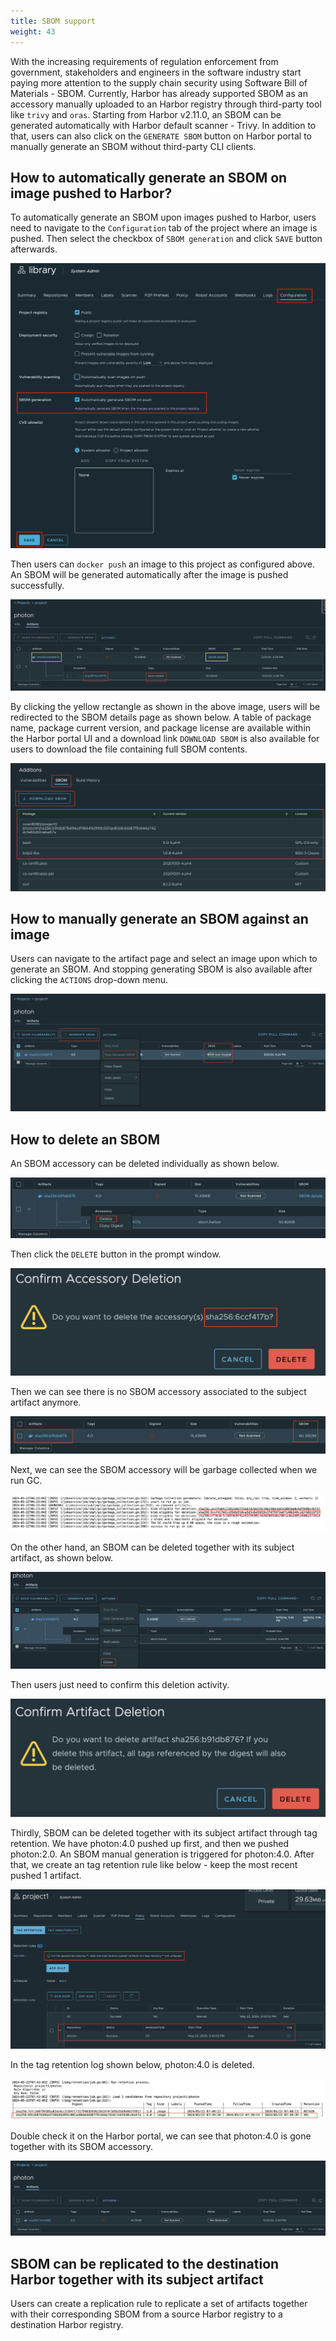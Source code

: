 ```yaml
---
title: SBOM support
weight: 43
---
```


With the increasing requirements of regulation enforcement from government, stakeholders and engineers in the software
industry start paying more attention to the supply chain security using Software Bill of Materials - SBOM. Currently, 
Harbor has already supported SBOM as an accessory manually uploaded to an Harbor registry through third-party tool like `trivy` and
`oras`. Starting from Harbor v2.11.0, an SBOM can be generated automatically with Harbor default scanner - Trivy. In 
addition to that, users can also click on the `GENERATE SBOM` button on Harbor portal to manually generate an SBOM without
third-party CLI clients.

## How to automatically generate an SBOM on image pushed to Harbor?

To automatically generate an SBOM upon images pushed to Harbor, users need to navigate to the `Configuration` tab of
the project where an image is pushed. Then select the checkbox of `SBOM generation` and click `SAVE` button afterwards.

![Enable SBOM auto generation configuration](../../img/sbom-integration/1_enable_auto_generate_sbom.png)

Then users can `docker push` an image to this project as configured above. An SBOM will be generated automatically after 
the image is pushed successfully.

![SBOM automatically generated](../../img/sbom-integration/2_sbom_accessory.png)

By clicking the yellow rectangle as shown in the above image, users will be redirected to the SBOM details page as shown
below. A table of package name, package current version, and package license are available within the Harbor portal UI and 
a download link `DOWNLOAD SBOM` is also available for users to download the file containing full SBOM contents. 

![SBOM details](../../img/sbom-integration/3_sbom_details.png)

## How to manually generate an SBOM against an image

Users can navigate to the artifact page and select an image upon which to generate an SBOM. And stopping generating SBOM
is also available after clicking the `ACTIONS` drop-down menu.

![SBOM manual generation and stopping](../../img/sbom-integration/4_stop_manual_generate_sbom.png)

## How to delete an SBOM

An SBOM accessory can be deleted individually as shown below.

![SBOM deletion individually](../../img/sbom-integration/5_delete_sbom_individually.png)

Then click the `DELETE` button in the prompt window.

![SBOM deletion individually confirm button](../../img/sbom-integration/6_confirm_to_delete_sbom.png)

Then we can see there is no SBOM accessory associated to the subject artifact anymore.

![No SBOM accessory](../../img/sbom-integration/7_no_sbom_after_delete.png)

Next, we can see the SBOM accessory will be garbage collected when we run GC.

![SBOM gc](../../img/sbom-integration/8_gc_sbom_after_delete.png)

On the other hand, an SBOM can be deleted together with its subject artifact, as shown below.

![SBOM deletion together with subject artifact](../../img/sbom-integration/9_delete_sbom_with_subject_artifact.png)

Then users just need to confirm this deletion activity.

![SBOM deletion together with subject artifact confirm button](../../img/sbom-integration/10_confirm_delete_subject_artifact.png)

Thirdly, SBOM can be deleted together with its subject artifact through tag retention. We have photon:4.0 pushed up first,
and then we pushed photon:2.0. An SBOM manual generation is triggered for photon:4.0. After that, we create an tag retention
rule like below - keep the most recent pushed 1 artifact.

![SBOM tag retention rule](../../img/sbom-integration/11_tag_retention_sbom_subject_artifact.png)

In the tag retention log shown below, photon:4.0 is deleted.

![SBOM tag retention log](../../img/sbom-integration/12_tag_retention_log.png)

Double check it on the Harbor portal, we can see that photon:4.0 is gone together with its SBOM accessory.

![SBOM tag retention result](../../img/sbom-integration/13_tag_retention_result.png)

## SBOM can be replicated to the destination Harbor together with its subject artifact

Users can create a replication rule to replicate a set of artifacts together with their corresponding SBOM from a source
Harbor registry to a destination Harbor registry.